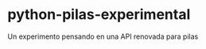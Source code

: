 python-pilas-experimental
=========================

Un experimento pensando en una API renovada para pilas

